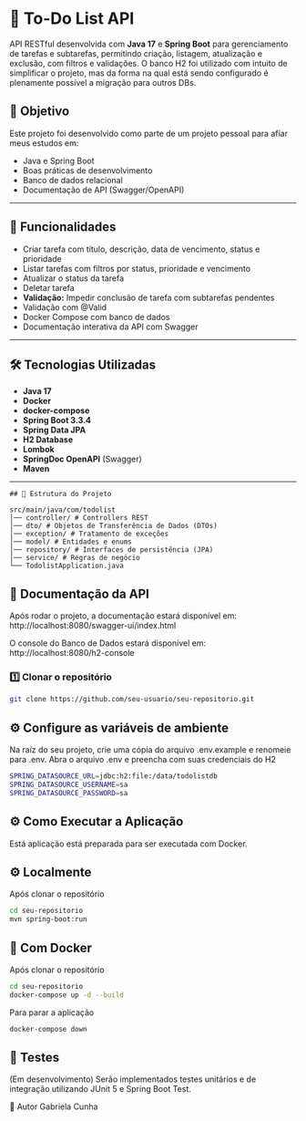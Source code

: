 # 📝 To-Do List API

API RESTful desenvolvida com **Java 17** e **Spring Boot** para gerenciamento de tarefas e subtarefas, permitindo criação, listagem, atualização e exclusão, com filtros e validações. O banco H2 foi utilizado com intuito de simplificar o projeto, mas da forma na qual está sendo configurado é plenamente possível a migração para outros DBs.

## 📌 Objetivo
Este projeto foi desenvolvido como parte de um projeto pessoal para afiar meus estudos em:
- Java e Spring Boot
- Boas práticas de desenvolvimento
- Banco de dados relacional
- Documentação de API (Swagger/OpenAPI)

---

## 🚀 Funcionalidades

- Criar tarefa com título, descrição, data de vencimento, status e prioridade
- Listar tarefas com filtros por status, prioridade e vencimento
- Atualizar o status da tarefa
- Deletar tarefa
- **Validação:** Impedir conclusão de tarefa com subtarefas pendentes
- Validação com @Valid 
- Docker Compose com banco de dados
- Documentação interativa da API com Swagger

---

## 🛠 Tecnologias Utilizadas

- **Java 17**
- **Docker**
- **docker-compose**
- **Spring Boot 3.3.4**
- **Spring Data JPA**
- **H2 Database** 
- **Lombok**
- **SpringDoc OpenAPI** (Swagger)
- **Maven**

---

```
## 📂 Estrutura do Projeto

src/main/java/com/todolist
│── controller/ # Controllers REST
│── dto/ # Objetos de Transferência de Dados (DTOs)
│── exception/ # Tratamento de exceções
│── model/ # Entidades e enums
│── repository/ # Interfaces de persistência (JPA)
│── service/ # Regras de negócio
└── TodolistApplication.java
```

## 📄 Documentação da API

Após rodar o projeto, a documentação estará disponível em:
http://localhost:8080/swagger-ui/index.html

O console do Banco de Dados estará disponível em:
http://localhost:8080/h2-console
 

### 1️⃣ Clonar o repositório
```bash
git clone https://github.com/seu-usuario/seu-repositorio.git
```
## ⚙️ Configure as variáveis de ambiente
Na raíz do seu projeto, crie uma cópia do arquivo .env.example e renomeie para .env.
Abra o arquivo .env e preencha com suas credenciais do H2

```bash
SPRING_DATASOURCE_URL=jdbc:h2:file:/data/todolistdb
SPRING_DATASOURCE_USERNAME=sa
SPRING_DATASOURCE_PASSWORD=sa
```

## ⚙️ Como Executar a Aplicação
Está aplicação está preparada para ser executada com Docker. 

## ⚙️ Localmente
Após clonar o repositório 
```bash
cd seu-repositorio
mvn spring-boot:run
```
## 🐳 Com Docker
Após clonar o repositório 
```bash
cd seu-repositorio
docker-compose up -d --build
```
Para parar a aplicação
```bash
docker-compose down
```
## 🧪 Testes
(Em desenvolvimento)
Serão implementados testes unitários e de integração utilizando JUnit 5 e Spring Boot Test.

👤 Autor
Gabriela Cunha
